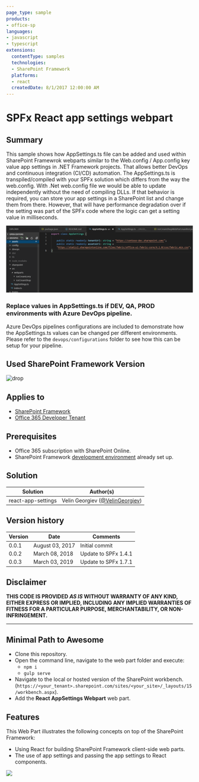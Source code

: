 ```yaml
---
page_type: sample
products:
- office-sp
languages:
- javascript
- typescript
extensions:
  contentType: samples
  technologies:
  - SharePoint Framework
  platforms:
  - react
  createdDate: 8/1/2017 12:00:00 AM
---
```

# SPFx React app settings webpart #

## Summary

This sample shows how AppSettings.ts file can be added and used within SharePoint Framewrok webparts similar to the Web.config / App.config key value app settings in .NET Framework projects.
That allows better DevOps and continuous integration (CI/CD) automation. The AppSettings.ts is transpiled/compiled with your SPFx solution which differs from the way the web.config. With .Net web.config file we would be able to update independently without the need of compiling DLLs. If that behavior is required, you can store your app settings in a SharePoint list and change them from there. However, that will have performance degradation over if the setting was part of the SPFx code where the logic can get a setting value in milliseconds.

![SPFx React app settings webpart](./assets/app-settings-class.PNG)

### Replace values in AppSettings.ts if DEV, QA, PROD environments with Azure DevOps pipeline.

Azure DevOps pipelines configurations are included to demonstrate how the AppSettings.ts values can be changed per different environments. Please refer to the `devops/configurations` folder to see how this can be setup for your pipeline.

## Used SharePoint Framework Version 
![drop](https://img.shields.io/badge/drop-1.7.1-green.svg)

## Applies to

* [SharePoint Framework](http://dev.office.com/sharepoint/docs/spfx/sharepoint-framework-overview)
* [Office 365 Developer Tenant](http://dev.office.com/sharepoint/docs/spfx/set-up-your-developer-tenant)

## Prerequisites

- Office 365 subscription with SharePoint Online.
- SharePoint Framework [development environment](https://dev.office.com/sharepoint/docs/spfx/set-up-your-development-environment) already set up.

## Solution

Solution|Author(s)
--------|---------
react-app-settings | Velin Georgiev ([@VelinGeorgiev](https://twitter.com/velingeorgiev))

## Version history

Version|Date|Comments
-------|----|--------
0.0.1|August 03, 2017 | Initial commit
0.0.2|March 08, 2018 | Update to SPFx 1.4.1
0.0.3|March 03, 2019 | Update to SPFx 1.7.1

## Disclaimer
**THIS CODE IS PROVIDED *AS IS* WITHOUT WARRANTY OF ANY KIND, EITHER EXPRESS OR IMPLIED, INCLUDING ANY IMPLIED WARRANTIES OF FITNESS FOR A PARTICULAR PURPOSE, MERCHANTABILITY, OR NON-INFRINGEMENT.**

---

## Minimal Path to Awesome

- Clone this repository.
- Open the command line, navigate to the web part folder and execute:
    - `npm i`
    - `gulp serve`
- Navigate to the local or hosted version of the SharePoint workbench.(`https://<your_tenant>.sharepoint.com/sites/<your_site>/_layouts/15/workbench.aspx`).
- Add the **React AppSettings Webpart** web part.

## Features

This Web Part illustrates the following concepts on top of the SharePoint Framework:

- Using React for building SharePoint Framework client-side web parts.
- The use of app settings and passing the app settings to React components.

<img src="https://telemetry.sharepointpnp.com/sp-dev-fx-webparts/samples/react-app-settings" />


